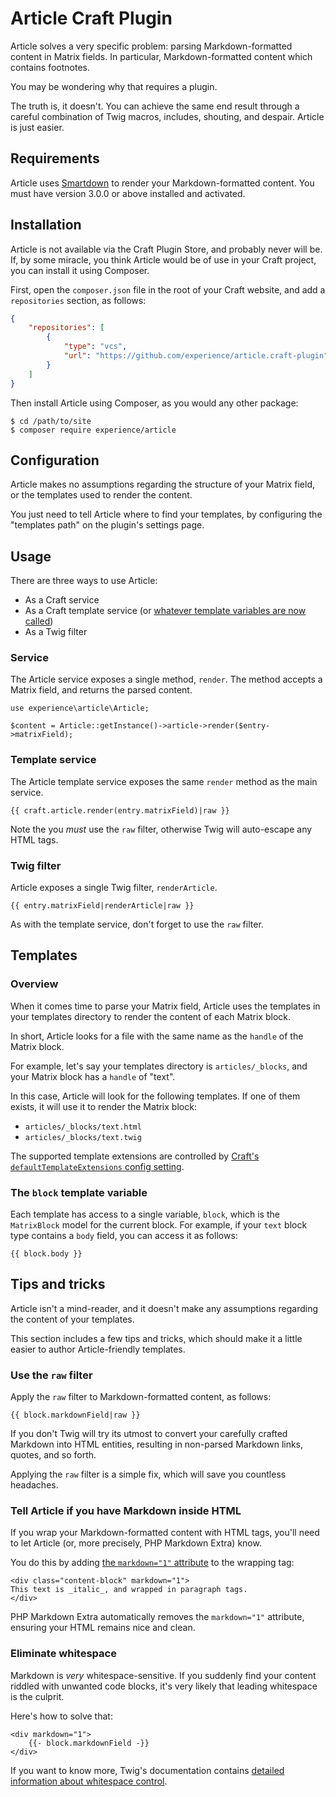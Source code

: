 # Article Craft Plugin
Article solves a very specific problem: parsing Markdown-formatted content in Matrix fields. In particular, Markdown-formatted content which contains footnotes.

You may be wondering why that requires a plugin.

The truth is, it doesn't. You can achieve the same end result through a careful combination of Twig macros, includes, shouting, and despair. Article is just easier.

## Requirements
Article uses [Smartdown][smartdown] to render your Markdown-formatted content. You must have version 3.0.0 or above installed and activated.

[smartdown]: https://github.com/experience/smartdown.craft-plugin "Bringing the unbridled joy of Markdown Extra and Smartypants to your Craft websites."

## Installation
Article is not available via the Craft Plugin Store, and probably never will be. If, by some miracle, you think Article would be of use in your Craft project, you can install it using Composer.

First, open the `composer.json` file in the root of your Craft website, and add a `repositories` section, as follows:

```json
{
    "repositories": [
        {
            "type": "vcs",
            "url": "https://github.com/experience/article.craft-plugin"
        }
    ]
}
```

Then install Article using Composer, as you would any other package:

```
$ cd /path/to/site
$ composer require experience/article
```

## Configuration
Article makes no assumptions regarding the structure of your Matrix field, or the templates used to render the content.

You just need to tell Article where to find your templates, by configuring the "templates path" on the plugin's settings page.

## Usage
There are three ways to use Article:

- As a Craft service
- As a Craft template service (or [whatever template variables are now called][craft3-template-variables])
- As a Twig filter

[craft3-template-variables]: https://docs.craftcms.com/v3/extend/updating-plugins.html#template-variables

### Service
The Article service exposes a single method, `render`. The method accepts a Matrix field, and returns the parsed content.

```
use experience\article\Article;

$content = Article::getInstance()->article->render($entry->matrixField);
```

### Template service
The Article template service exposes the same `render` method as the main service.

```
{{ craft.article.render(entry.matrixField)|raw }}
```

Note the you _must_ use the `raw` filter, otherwise Twig will auto-escape any HTML tags.

### Twig filter
Article exposes a single Twig filter, `renderArticle`.

```
{{ entry.matrixField|renderArticle|raw }}
```

As with the template service, don't forget to use the `raw` filter.

## Templates

### Overview
When it comes time to parse your Matrix field, Article uses the templates in your templates directory to render the content of each Matrix block.

In short, Article looks for a file with the same name as the `handle` of the Matrix block.

For example, let's say your templates directory is `articles/_blocks`, and your Matrix block has a `handle` of "text".

In this case, Article will look for the following templates. If one of them exists, it will use it to render the Matrix block:

- `articles/_blocks/text.html`
- `articles/_blocks/text.twig`

The supported template extensions are controlled by [Craft's `defaultTemplateExtensions` config setting][template-extensions].

[template-extensions]: https://docs.craftcms.com/v3/config/config-settings.html#defaulttemplateextensions

### The `block` template variable
Each template has access to a single variable, `block`, which is the `MatrixBlock` model for the current block. For example, if your `text` block type contains a `body` field, you can access it as follows:

```
{{ block.body }}
```

## Tips and tricks
Article isn't a mind-reader, and it doesn't make any assumptions regarding the content of your templates.

This section includes a few tips and tricks, which should make it a little easier to author Article-friendly templates.

### Use the `raw` filter
Apply the `raw` filter to Markdown-formatted content, as follows:

```
{{ block.markdownField|raw }}
```

If you don't Twig will try its utmost to convert your carefully crafted Markdown into HTML entities, resulting in non-parsed Markdown links, quotes, and so forth.

Applying the `raw` filter is a simple fix, which will save you countless headaches.

### Tell Article if you have Markdown inside HTML
If you wrap your Markdown-formatted content with HTML tags, you'll need to let Article (or, more precisely, PHP Markdown Extra) know.

You do this by adding [the `markdown="1"` attribute][markdown-attribute] to the wrapping tag:

[markdown-attribute]: https://michelf.ca/projects/php-markdown/extra/#markdown-attr

```
<div class="content-block" markdown="1">
This text is _italic_, and wrapped in paragraph tags.
</div>
```

PHP Markdown Extra automatically removes the `markdown="1"` attribute, ensuring your HTML remains nice and clean.

### Eliminate whitespace ###
Markdown is _very_ whitespace-sensitive. If you suddenly find your content riddled with unwanted code blocks, it's very likely that leading whitespace is the culprit.

Here's how to solve that:

```
<div markdown="1">
    {{- block.markdownField -}}
</div>
```

If you want to know more, Twig's documentation contains [detailed information about whitespace control][twig-whitespace].

[twig-whitespace]: http://twig.sensiolabs.org/doc/1.x/templates.html#templates-whitespace-control

